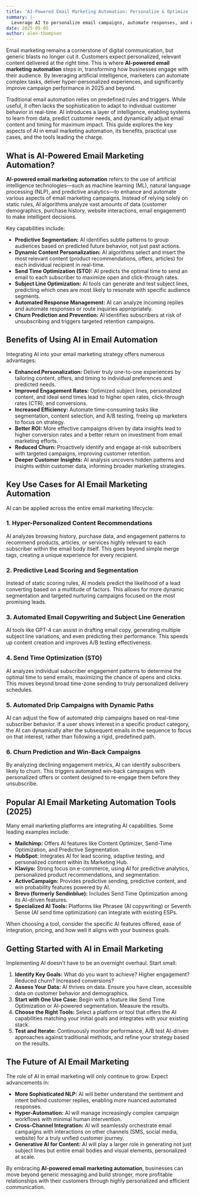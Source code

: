 ```yaml
---
title: 'AI-Powered Email Marketing Automation: Personalize & Optimize (2025)'
summary: |-
  Leverage AI to personalize email campaigns, automate responses, and optimize your email marketing strategy.
date: 2025-05-05
author: alex-thompson
---
```

Email marketing remains a cornerstone of digital communication, but generic blasts no longer cut it. Customers expect personalized, relevant content delivered at the right time. This is where **AI-powered email marketing automation** steps in, transforming how businesses engage with their audience. By leveraging artificial intelligence, marketers can automate complex tasks, deliver hyper-personalized experiences, and significantly improve campaign performance in 2025 and beyond.

Traditional email automation relies on predefined rules and triggers. While useful, it often lacks the sophistication to adapt to individual customer behavior in real-time. AI introduces a layer of intelligence, enabling systems to learn from data, predict customer needs, and dynamically adjust email content and timing for maximum impact. This guide explores the key aspects of AI in email marketing automation, its benefits, practical use cases, and the tools leading the charge.

## What is AI-Powered Email Marketing Automation?

**AI-powered email marketing automation** refers to the use of artificial intelligence technologies—such as machine learning (ML), natural language processing (NLP), and predictive analytics—to enhance and automate various aspects of email marketing campaigns. Instead of relying solely on static rules, AI algorithms analyze vast amounts of data (customer demographics, purchase history, website interactions, email engagement) to make intelligent decisions.

Key capabilities include:

*   **Predictive Segmentation:** AI identifies subtle patterns to group audiences based on predicted future behavior, not just past actions.
*   **Dynamic Content Personalization:** AI algorithms select and insert the most relevant content (product recommendations, offers, articles) for each individual recipient in real-time.
*   **Send Time Optimization (STO):** AI predicts the optimal time to send an email to each subscriber to maximize open and click-through rates.
*   **Subject Line Optimization:** AI tools can generate and test subject lines, predicting which ones are most likely to resonate with specific audience segments.
*   **Automated Response Management:** AI can analyze incoming replies and automate responses or route inquiries appropriately.
*   **Churn Prediction and Prevention:** AI identifies subscribers at risk of unsubscribing and triggers targeted retention campaigns.

## Benefits of Using AI in Email Automation

Integrating AI into your email marketing strategy offers numerous advantages:

*   **Enhanced Personalization:** Deliver truly one-to-one experiences by tailoring content, offers, and timing to individual preferences and predicted needs.
*   **Improved Engagement Rates:** Optimized subject lines, personalized content, and ideal send times lead to higher open rates, click-through rates (CTR), and conversions.
*   **Increased Efficiency:** Automate time-consuming tasks like segmentation, content selection, and A/B testing, freeing up marketers to focus on strategy.
*   **Better ROI:** More effective campaigns driven by data insights lead to higher conversion rates and a better return on investment from email marketing efforts.
*   **Reduced Churn:** Proactively identify and engage at-risk subscribers with targeted campaigns, improving customer retention.
*   **Deeper Customer Insights:** AI analysis uncovers hidden patterns and insights within customer data, informing broader marketing strategies.

## Key Use Cases for AI Email Marketing Automation

AI can be applied across the entire email marketing lifecycle:

### 1\. Hyper-Personalized Content Recommendations

AI analyzes browsing history, purchase data, and engagement patterns to recommend products, articles, or services highly relevant to each subscriber within the email body itself. This goes beyond simple merge tags, creating a unique experience for every recipient.

### 2\. Predictive Lead Scoring and Segmentation

Instead of static scoring rules, AI models predict the likelihood of a lead converting based on a multitude of factors. This allows for more dynamic segmentation and targeted nurturing campaigns focused on the most promising leads.

### 3\. Automated Email Copywriting and Subject Line Generation

AI tools like GPT-4 can assist in drafting email copy, generating multiple subject line variations, and even predicting their performance. This speeds up content creation and improves A/B testing effectiveness.

### 4\. Send Time Optimization (STO)

AI analyzes individual subscriber engagement patterns to determine the optimal time to send emails, maximizing the chance of opens and clicks. This moves beyond broad time-zone sending to truly personalized delivery schedules.

### 5\. Automated Drip Campaigns with Dynamic Paths

AI can adjust the flow of automated drip campaigns based on real-time subscriber behavior. If a user shows interest in a specific product category, the AI can dynamically alter the subsequent emails in the sequence to focus on that interest, rather than following a rigid, predefined path.

### 6\. Churn Prediction and Win-Back Campaigns

By analyzing declining engagement metrics, AI can identify subscribers likely to churn. This triggers automated win-back campaigns with personalized offers or content designed to re-engage them before they unsubscribe.

## Popular AI Email Marketing Automation Tools (2025)

Many email marketing platforms are integrating AI capabilities. Some leading examples include:

*   **Mailchimp:** Offers AI features like Content Optimizer, Send-Time Optimization, and Predictive Segmentation.
*   **HubSpot:** Integrates AI for lead scoring, adaptive testing, and personalized content within its Marketing Hub.
*   **Klaviyo:** Strong focus on e-commerce, using AI for predictive analytics, personalized product recommendations, and segmentation.
*   **ActiveCampaign:** Provides predictive sending, predictive content, and win probability features powered by AI.
*   **Brevo (formerly Sendinblue):** Includes Send Time Optimization among its AI-driven features.
*   **Specialized AI Tools:** Platforms like Phrasee (AI copywriting) or Seventh Sense (AI send time optimization) can integrate with existing ESPs.

When choosing a tool, consider the specific AI features offered, ease of integration, pricing, and how well it aligns with your business goals.

## Getting Started with AI in Email Marketing

Implementing AI doesn't have to be an overnight overhaul. Start small:

1.  **Identify Key Goals:** What do you want to achieve? Higher engagement? Reduced churn? Increased conversions?
2.  **Assess Your Data:** AI thrives on data. Ensure you have clean, accessible data on customer behavior and demographics.
3.  **Start with One Use Case:** Begin with a feature like Send Time Optimization or AI-powered segmentation. Measure the results.
4.  **Choose the Right Tools:** Select a platform or tool that offers the AI capabilities matching your initial goals and integrates with your existing stack.
5.  **Test and Iterate:** Continuously monitor performance, A/B test AI-driven approaches against traditional methods, and refine your strategy based on the results.

## The Future of AI Email Marketing

The role of AI in email marketing will only continue to grow. Expect advancements in:

*   **More Sophisticated NLP:** AI will better understand the sentiment and intent behind customer replies, enabling more nuanced automated responses.
*   **Hyper-Automation:** AI will manage increasingly complex campaign workflows with minimal human intervention.
*   **Cross-Channel Integration:** AI will seamlessly orchestrate email campaigns with interactions on other channels (SMS, social media, website) for a truly unified customer journey.
*   **Generative AI for Content:** AI will play a larger role in generating not just subject lines but entire email bodies and visual elements, personalized at scale.

By embracing **AI-powered email marketing automation**, businesses can move beyond generic messaging and build stronger, more profitable relationships with their customers through highly personalized and efficient communication.